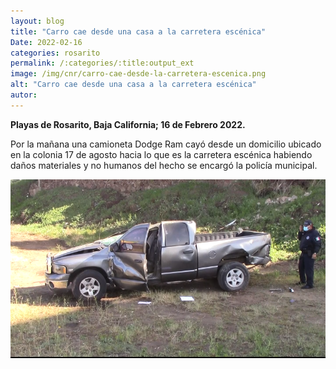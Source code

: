 ```yaml
---
layout: blog
title: "Carro cae desde una casa a la carretera escénica"
Date: 2022-02-16
categories: rosarito
permalink: /:categories/:title:output_ext
image: /img/cnr/carro-cae-desde-la-carretera-escenica.png
alt: "Carro cae desde una casa a la carretera escénica"
autor:
---
```


**Playas de Rosarito, Baja California; 16 de Febrero 2022.** 

Por la mañana una camioneta Dodge Ram cayó desde un domicilio ubicado en la colonia 17 de agosto hacia lo que es la carretera escénica habiendo daños materiales y no humanos del hecho se encargó la policía municipal.

<div id="carouselExampleSlidesOnly" class="carousel slide" data-ride="carousel">
  <div class="carousel-inner">
    <div class="carousel-item active">
       <img class="d-block w-100" src="/img/cnr/carro-cae-desde-la-carretera-escenica.png" loading="lazy"  alt="Carro cae desde una casa a la carretera escénica">
    </div>
  </div>
</div>